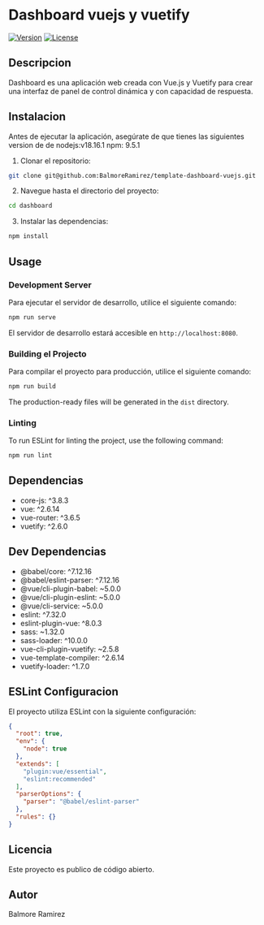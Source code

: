 # Dashboard vuejs y vuetify

[![Version](https://img.shields.io/badge/version-0.1.0-blue.svg)](https://github.com/yourusername/dashboard)
[![License](https://img.shields.io/badge/license-public-red.svg)](https://github.com/yourusername/dashboard/blob/main/LICENSE)

## Descripcion

Dashboard es una aplicación web creada con Vue.js y Vuetify para crear una interfaz de panel de control dinámica y con capacidad de respuesta.

## Instalacion

Antes de ejecutar la aplicación, asegúrate de que tienes las siguientes version de de nodejs:v18.16.1
npm: 9.5.1
1. Clonar el repositorio:

```bash
git clone git@github.com:BalmoreRamirez/template-dashboard-vuejs.git
```

2. Navegue hasta el directorio del proyecto:

```bash
cd dashboard
```

3. Instalar las dependencias:

```bash
npm install
```

## Usage

### Development Server

Para ejecutar el servidor de desarrollo, utilice el siguiente comando:
```bash
npm run serve
```

El servidor de desarrollo estará accesible en `http://localhost:8080`.

### Building el Projecto

Para compilar el proyecto para producción, utilice el siguiente comando:
```bash
npm run build
```

The production-ready files will be generated in the `dist` directory.

### Linting

To run ESLint for linting the project, use the following command:

```bash
npm run lint
```

## Dependencias

- core-js: ^3.8.3
- vue: ^2.6.14
- vue-router: ^3.6.5
- vuetify: ^2.6.0

## Dev Dependencias

- @babel/core: ^7.12.16
- @babel/eslint-parser: ^7.12.16
- @vue/cli-plugin-babel: ~5.0.0
- @vue/cli-plugin-eslint: ~5.0.0
- @vue/cli-service: ~5.0.0
- eslint: ^7.32.0
- eslint-plugin-vue: ^8.0.3
- sass: ~1.32.0
- sass-loader: ^10.0.0
- vue-cli-plugin-vuetify: ~2.5.8
- vue-template-compiler: ^2.6.14
- vuetify-loader: ^1.7.0

## ESLint Configuracion

El proyecto utiliza ESLint con la siguiente configuración:
```json
{
  "root": true,
  "env": {
    "node": true
  },
  "extends": [
    "plugin:vue/essential",
    "eslint:recommended"
  ],
  "parserOptions": {
    "parser": "@babel/eslint-parser"
  },
  "rules": {}
}
```
## Licencia

Este proyecto es publico de código abierto.
## Autor

Balmore Ramirez
